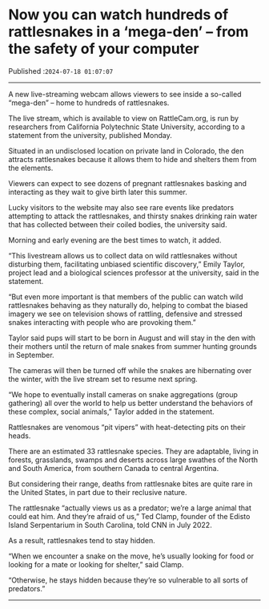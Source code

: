 # Now you can watch hundreds of rattlesnakes in a ‘mega-den’ – from the safety of your computer

Published :`2024-07-18 01:07:07`

---

A new live-streaming webcam allows viewers to see inside a so-called “mega-den” – home to hundreds of rattlesnakes.

The live stream, which is available to view on RattleCam.org, is run by researchers from California Polytechnic State University, according to a statement from the university, published Monday.

Situated in an undisclosed location on private land in Colorado, the den attracts rattlesnakes because it allows them to hide and shelters them from the elements.

Viewers can expect to see dozens of pregnant rattlesnakes basking and interacting as they wait to give birth later this summer.

Lucky visitors to the website may also see rare events like predators attempting to attack the rattlesnakes, and thirsty snakes drinking rain water that has collected between their coiled bodies, the university said.

Morning and early evening are the best times to watch, it added.

“This livestream allows us to collect data on wild rattlesnakes without disturbing them, facilitating unbiased scientific discovery,” Emily Taylor, project lead and a biological sciences professor at the university, said in the statement.

“But even more important is that members of the public can watch wild rattlesnakes behaving as they naturally do, helping to combat the biased imagery we see on television shows of rattling, defensive and stressed snakes interacting with people who are provoking them.”

Taylor said pups will start to be born in August and will stay in the den with their mothers until the return of male snakes from summer hunting grounds in September.

The cameras will then be turned off while the snakes are hibernating over the winter, with the live stream set to resume next spring.

“We hope to eventually install cameras on snake aggregations (group gathering) all over the world to help us better understand the behaviors of these complex, social animals,” Taylor added in the statement.

Rattlesnakes are venomous “pit vipers” with heat-detecting pits on their heads.

There are an estimated 33 rattlesnake species. They are adaptable, living in forests, grasslands, swamps and deserts across large swathes of the North and South America, from southern Canada to central Argentina.

But considering their range, deaths from rattlesnake bites are quite rare in the United States, in part due to their reclusive nature.

The rattlesnake “actually views us as a predator; we’re a large animal that could eat him. And they’re afraid of us,” Ted Clamp, founder of the Edisto Island Serpentarium in South Carolina, told CNN in July 2022.

As a result, rattlesnakes tend to stay hidden.

“When we encounter a snake on the move, he’s usually looking for food or looking for a mate or looking for shelter,” said Clamp.

“Otherwise, he stays hidden because they’re so vulnerable to all sorts of predators.”

---

